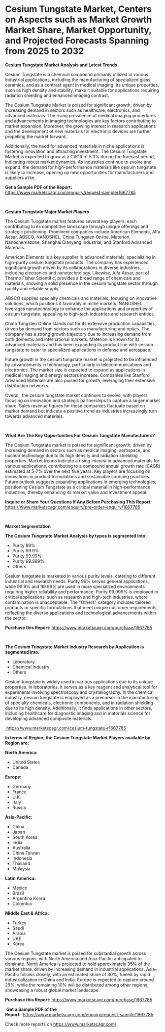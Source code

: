 <p><h1>Cesium Tungstate Market, Centers on Aspects such as Market Growth Market Share, Market Opportunity, and Projected Forecasts Spanning from 2025 to 2032</h1></p><p><strong>Cesium Tungstate Market Analysis and Latest Trends</strong></p>
<p><p>Cesium Tungstate is a chemical compound primarily utilized in various industrial applications, including the manufacturing of specialized glass, ceramics, and as a contrast agent in medical imaging. Its unique properties, such as high density and stability, make it suitable for applications requiring radiation shielding and enhanced imaging contrast.</p><p>The Cesium Tungstate Market is poised for significant growth, driven by increasing demand in sectors such as healthcare, electronics, and advanced materials. The rising prevalence of medical imaging procedures and advancements in imaging technologies are key factors contributing to market expansion. Moreover, the growing interest in research applications and the development of new materials for electronic devices are further propelling the market forward.</p><p>Additionally, the need for advanced materials in niche applications is fostering innovation and attracting investment. The Cesium Tungstate Market is expected to grow at a CAGR of 5.3% during the forecast period, indicating robust market dynamics. As industries continue to evolve and expand, the demand for high-performance materials like cesium tungstate is likely to increase, opening up new opportunities for manufacturers and suppliers alike.</p></p>
<p><strong>Get a Sample PDF of the Report:&nbsp;</strong> <a href="https://www.marketscagr.com/enquiry/request-sample/1667785?utm_campaign=2003&utm_medium=2&utm_source=Github&utm_content=ia&utm_term=07032025&utm_id=cesium-tungstate">https://www.marketscagr.com/enquiry/request-sample/1667785</a></p>
<p>&nbsp;</p>
<p><strong>Cesium Tungstate Major Market Players</strong></p>
<p><p>The Cesium Tungstate market features several key players, each contributing to its competitive landscape through unique offerings and strategic positioning. Prominent companies include American Elements, Alfa Aesar, ABSCO, NANOSHEL, China Tungsten Online, Materion, Nanochemazone, Shanghai Dianyang Industrial, and Stanford Advanced Materials.</p><p>American Elements is a key supplier in advanced materials, specializing in high-purity cesium tungstate products. The company has experienced significant growth driven by its collaborations in diverse industries, including electronics and nanotechnology. Likewise, Alfa Aesar, part of Thermo Fisher Scientific, provides a broad range of chemicals and materials, showing a solid presence in the cesium tungstate sector through quality and reliable supply. </p><p>ABSCO supplies specialty chemicals and materials, focusing on innovative solutions, which positions it favorably in niche markets. NANOSHEL leverages nanotechnology to enhance the applications and properties of cesium tungstate, appealing to high-tech industries and research entities.</p><p>China Tungsten Online stands out for its extensive production capabilities, driven by demand from sectors such as manufacturing and optics. The company has a strong growth trajectory due to increasing demand from both domestic and international markets. Materion is known for its advanced materials and has been expanding its product line with cesium tungstate to cater to specialized applications in defense and aerospace.</p><p>Future growth in the cesium tungstate market is projected to be influenced by advancements in technology, particularly in telecommunications and electronics. The market size is expected to expand as applications in medical imaging and energy sectors increase. Companies like Stanford Advanced Materials are also poised for growth, leveraging their extensive distribution networks.</p><p>Overall, the cesium tungstate market continues to evolve, with players focusing on innovation and strategic partnerships to capture a larger market share. Sales revenue figures for these companies fluctuate based on market demand but indicate a positive trend as industries increasingly turn towards advanced materials.</p></p>
<p>&nbsp;</p>
<p><strong>What Are The Key Opportunities For Cesium Tungstate Manufacturers?</strong></p>
<p><p>The Cesium Tungstate market is poised for significant growth, driven by increasing demand in sectors such as medical imaging, aerospace, and nuclear technology due to its high density and radiation shielding properties. Market trends indicate a rising interest in advanced materials for various applications, contributing to a compound annual growth rate (CAGR) estimated at 5-7% over the next five years. Key players are focusing on innovations in product formulations and sustainable sourcing practices. Future outlook suggests expanding applications in emerging technologies, positioning Cesium Tungstate as a critical material in high-performance industries, thereby enhancing its market value and investment appeal.</p></p>
<p><strong>Inquire or Share Your Questions If Any Before Purchasing This Report:</strong> <a href="https://www.marketscagr.com/enquiry/pre-order-enquiry/1667785?utm_campaign=2003&utm_medium=2&utm_source=Github&utm_content=ia&utm_term=07032025&utm_id=cesium-tungstate">https://www.marketscagr.com/enquiry/pre-order-enquiry/1667785</a></p>
<p>&nbsp;</p>
<p><strong>Market Segmentation</strong></p>
<p><strong>The Cesium Tungstate Market Analysis by types is segmented into:</strong></p>
<p><ul><li>Purity 99%</li><li>Purity 99.9%</li><li>Purity 99.99%</li><li>Purity 99.999%</li><li>Others</li></ul></p>
<p><p>Cesium tungstate is marketed in various purity levels, catering to different industrial and research needs. Purity 99% serves general applications, while 99.9% and 99.99% are used in more specialized environments requiring higher reliability and performance. Purity 99.999% is employed in critical applications, such as research and high-tech industries, where contamination is unacceptable. The "Others" category includes tailored products or specific formulations that meet unique customer requirements, reflecting the diverse applications and technological advancements within the sector.</p></p>
<p><strong>Purchase this Report:&nbsp;</strong><a href="https://www.marketscagr.com/purchase/1667785?utm_campaign=2003&utm_medium=2&utm_source=Github&utm_content=ia&utm_term=07032025&utm_id=cesium-tungstate">https://www.marketscagr.com/purchase/1667785</a></p>
<p>&nbsp;</p>
<p><strong>The Cesium Tungstate Market Industry Research by Application is segmented into:</strong></p>
<p><ul><li>Laboratory</li><li>Chemical Industry</li><li>Others</li></ul></p>
<p><p>Cesium tungstate is widely used in various applications due to its unique properties. In laboratories, it serves as a key reagent and analytical tool for experiments involving spectroscopy and crystallography. In the chemical industry, cesium tungstate is employed as a precursor in the manufacturing of specialty chemicals, electronic components, and in radiation shielding due to its high density. Additionally, it finds applications in other sectors, including healthcare for diagnostic imaging and in materials science for developing advanced composite materials.</p></p>
<p><a href="https://www.marketscagr.com/cesium-tungstate-r1667785?utm_campaign=2003&utm_medium=2&utm_source=Github&utm_content=ia&utm_term=07032025&utm_id=cesium-tungstate">&nbsp;https://www.marketscagr.com/cesium-tungstate-r1667785</a></p>
<p><strong>In terms of Region, the Cesium Tungstate Market Players available by Region are:</strong></p>
<p>
    <p> <strong> North America: </strong>
        <ul>
            <li>United States</li>
            <li>Canada</li>
        </ul>
        </p> 
    <p> <strong> Europe: </strong>
        <ul>
            <li>Germany</li>
            <li>France</li>
            <li>U.K.</li>
            <li>Italy</li>
            <li>Russia</li>
        </ul>
        </p> 
    <p> <strong> Asia-Pacific: </strong>
        <ul>
            <li>China</li>
            <li>Japan</li>
            <li>South Korea</li>
            <li>India</li>
            <li>Australia</li>
            <li>China Taiwan</li>
            <li>Indonesia</li>
            <li>Thailand</li>
            <li>Malaysia</li>
        </ul>
        </p> 
    <p> <strong> Latin America: </strong>
        <ul>
            <li>Mexico</li>
            <li>Brazil</li>
            <li>Argentina Korea</li>
            <li>Colombia</li>
        </ul>
        </p> 
    <p> <strong> Middle East & Africa: </strong>
        <ul>
            <li>Turkey</li>
            <li>Saudi</li>
            <li>Arabia</li>
            <li>UAE</li>
            <li>Korea</li>
        </ul>
    </p>
    </p>
<p><p>The Cesium Tungstate market is poised for substantial growth across various regions, with North America and Asia-Pacific anticipated to dominate. North America is projected to hold approximately 35% of the market share, driven by increasing demand in industrial applications. Asia-Pacific follows closely, with an estimated share of 30%, fueled by rapid industrialization in China and India. Europe is expected to capture around 25%, while the remaining 10% will be distributed among other regions, showcasing a robust global market landscape.</p></p>
<p><strong>Purchase this Report: </strong><a href="https://www.marketscagr.com/purchase/1667785?utm_campaign=2003&utm_medium=2&utm_source=Github&utm_content=ia&utm_term=07032025&utm_id=cesium-tungstate">https://www.marketscagr.com/purchase/1667785</a></p>
<p>&nbsp;<strong>Get a Sample PDF of the Report:&nbsp;&nbsp;</strong><a href="https://www.marketscagr.com/enquiry/request-sample/1667785?utm_campaign=2003&utm_medium=2&utm_source=Github&utm_content=ia&utm_term=07032025&utm_id=cesium-tungstate">https://www.marketscagr.com/enquiry/request-sample/1667785</a></p>
<p><strong></strong></p>
<p>Check more reports on <a href="https://www.marketscagr.com/?utm_campaign=2003&utm_medium=2&utm_source=Github&utm_content=ia&utm_term=07032025&utm_id=cesium-tungstate">https://www.marketscagr.com/</a></p>
